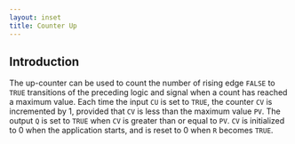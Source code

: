 ```yaml
---
layout: inset
title: Counter Up
---
```


## Introduction

The up-counter can be used to count the number of rising edge `FALSE` to `TRUE` transitions of the preceding logic and signal when a count has reached a maximum value. Each time the input `CU` is set to `TRUE`, the counter `CV` is incremented by 1, provided that `CV` is less than the maximum value `PV`. The output `Q` is set to `TRUE` when `CV` is greater than or equal to `PV`. `CV` is initialized to 0 when the application starts, and is reset to 0 when `R` becomes `TRUE`.



